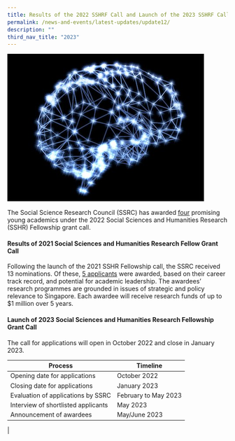 ```yaml
---
title: Results of the 2022 SSHRF Call and Launch of the 2023 SSHRF Call
permalink: /news-and-events/latest-updates/update12/
description: ""
third_nav_title: "2023"
---
```

![](/images/updates4.jpg)

The Social Science Research Council (SSRC) has awarded [four](https://www.ssrc.edu.sg/grant-recipients/2022/sshrf2022/) promising young academics under the 2022 Social Sciences and Humanities Research (SSHR) Fellowship grant call.

#### **Results of 2021 Social Sciences and Humanities Research Fellow Grant Call**
Following the launch of the 2021 SSHR Fellowship call, the SSRC received 13 nominations. Of these, [5 applicants](https://www.ssrc.edu.sg/grant-recipients/2021/sshrf2021/) were awarded, based on their career track record, and potential for academic leadership. The awardees’ research programmes are grounded in issues of strategic and policy relevance to Singapore. Each awardee will receive research funds of up to $1 million over 5 years.

#### **Launch of 2023 Social Sciences and Humanities Research Fellowship Grant Call**
The call for applications will open in October 2022 and close in January 2023.

|  Process |   Timeline  |
|---|---|
|  Opening date for applications |   October 2022 |
|  Closing date for applications |   January 2023 |
|  Evaluation of applications by SSRC |   February to May 2023  |
|  Interview of shortlisted applicants |   May 2023 |
|  Announcement of awardees |   May/June 2023 |
|